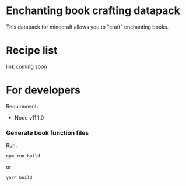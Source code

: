 # Enchanting book crafting datapack
This datapack for minecraft allows you to "craft" enchanting books.

# Recipe list
link coming soon

# For developers
Requirement:

- Node v11.1.0
### Generate book function files

Run:
```text
npm run build
```
or
```text
yarn build
```